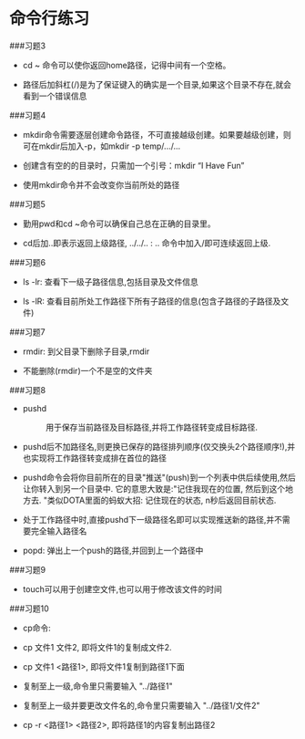 # 命令行练习
###习题3
* cd ~ 命令可以使你返回home路径，记得中间有一个空格。

* 路径后加斜杠(/)是为了保证键入的确实是一个目录,如果这个目录不存在,就会看到一个错误信息

###习题4
* mkdir命令需要逐层创建命令路径，不可直接越级创建。如果要越级创建，则可在mkdir后加入-p，如mkdir -p temp/.../...

* 创建含有空的的目录时，只需加一个引号：mkdir “I Have Fun”

* 使用mkdir命令并不会改变你当前所处的路径

###习题5
* 勤用pwd和cd ~命令可以确保自己总在正确的目录里。

* cd后加..即表示返回上级路径, ../../.. : .. 命令中加入/即可连续返回上级.

###习题6

* ls -lr: 查看下一级子路径信息,包括目录及文件信息

* ls -lR: 查看目前所处工作路径下所有子路径的信息(包含子路径的子路径及文件)

###习题7

* rmdir: 到父目录下删除子目录,rmdir <dir>

* 不能删除(rmdir)一个不是空的文件夹

###习题8

* pushd<dir>用于保存当前路径及目标路径,并将工作路径转变成目标路径. 

* pushd后不加路径名,则更换已保存的路径排列顺序(仅交换头2个路径顺序!),并也实现将工作路径转变成排在首位的路径

* pushd命令会将你目前所在的目录"推送"(push)到一个列表中供后续使用,然后让你转入到另一个目录中. 它的意思大致是:"记住我现在的位置, 然后到这个地方去. "类似DOTA里面的蚂蚁大招: 记住现在的状态, n秒后返回目前状态.

* 处于工作路径中时,直接pushd下一级路径名即可以实现推送新的路径,并不需要完全输入路径名

* popd: 弹出上一个push的路径,并回到上一个路径中

###习题9

* touch可以用于创建空文件,也可以用于修改该文件的时间

###习题10

* cp命令:

* cp 文件1 文件2, 即将文件1的复制成文件2. 

* cp 文件1 <路径1>, 即将文件1复制到路径1下面

* 复制至上一级,命令里只需要输入 "../路径1"

* 复制至上一级并要更改文件名的,命令里只需要输入 "../路径1/文件2"

* cp -r <路径1> <路径2>, 即将路径1的内容复制出路径2